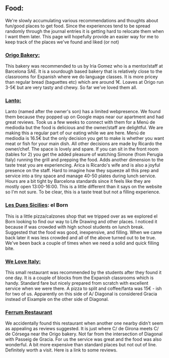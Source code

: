 ## Food:

We're slowly accumulating various recommendations and thoughts about fun/good places to get food. Since the experiences tend to be spread randomly through the journal entries it is getting hard to relocate them when I want them later. This page will hopefully provide an easier way for me to keep track of the places we've found and liked (or not)

### [Origo Bakery:](https://www.origobakery.com/)

This bakery was recommended to us by Iria Gomez who is a mentor/staff at Barcelona SAE. It is a sourdough based bakery that is relatively close to the classrooms for Expanish where we do language classes. It is more pricey than regular bread (baguettes etc) which are around 1&euro;. Loaves at Origo run 3-5&euro; but are very tasty and chewy. So far we've loved them all.

### [Lanto:](https://lantorestaurant.wordpress.com/)

Lanto (named after the owner's son) has a limited webpresence. We found them because they popped up on Google maps near our apartment and had great reviews. Took us a few weeks to connect with them for a Menú de mediodía but the food is delicious and the owner/staff are delightful. We are making this a regular part of our eating while we are here. Menú de mediodía is 16.5&euro; but the only decision you get to make is whether you want meat or fish for your main dish. All other decisions are made by Ricardo the owner/chef. The space is lovely and spare. If you can sit in the front room (tables for 2) you get the added pleasure of watching Simone (from Perugia Italy) running the grill and prepping the food. Adds another dimension to the taste treat you are experiencing. Arica is Ricardo's wife and is also a joyful presence on the staff. Hard to imagine how they squeeze all this prep and service into a tiny space and manage 40-50 plates during lunch service. Hours are a bit tight by Barcelona standards since it feels like they are mostly open 13:00-16:00. This is a little different than it says on the website so I'm not sure. To be clear, this is a taste treat but not a filling experience. 

### [Les Dues Sicilies](https://www.google.com/maps/place/Les+Dues+Sicilies/@41.3893933,2.1791244,18.36z/data=!4m9!1m2!2m1!1sdues+sicilies+el+born!3m5!1s0x12a4a2fc98903729:0xd4d3163927ef03db!8m2!3d41.3892615!4d2.1796851!15sChVkdWVzIHNpY2lsaWVzIGVsIGJvcm5aFyIVZHVlcyBzaWNpbGllcyBlbCBib3JukgEQcGl6emFfcmVzdGF1cmFudA): el Born

This is a little pizza/calzones shop that we tripped over as we explored el Born looking to find our way to Life Drawing and other places. I noticed it because if was crowded with high school students on lunch break. Suggested that the food was good, inexpensive, and filling. When we came back later it was less crowded and all of the above turned out to be true. We've been back a couple of times when we need a solid and quick filling bite.

### [We Love Italy:](https://www.weloveitalybarcelona.es/en/)

This small restaurant was recommended by the students after they found it one day. It is a couple of blocks from the Expanish classrooms which is handy. Standard fare but nicely prepared from scratch with excellent service when we were there. A pizza to split and coffee/fanta was 15&euro; - ish for two of us. Apparently on this side of A/ Diagonal is considered Gracia instead of Eixample on the other side of Diagonal.

### [Ferrum Restaurant](https://www.google.com/maps/place/Ferrum+Restaurant/@41.4000813,2.1643223,20.69z/data=!4m13!1m7!3m6!1s0x12a49816718e30e5:0x44b0fb3d4f47660a!2sBarcelona,+Spain!3b1!8m2!3d41.3873974!4d2.168568!3m4!1s0x12a4a2954dcc67eb:0x1cec672514b5d450!8m2!3d41.4001059!4d2.1644057)

We accidentally found this restaurant when another one nearby didn't seem as appealing as reviews suggested. It is just where C/ de Girona meets C/ de Córsega near the Origo bakery. Not far from the intersection of Diagonal with Passeig de Gracia. For us the service was great and the food was also wonderful. A bit more expensive than standard places but not out of line. Definitely worth a visit. Here is a link to some reviews.



